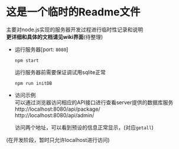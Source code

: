 # 这是一个临时的Readme文件   
主要对node.js实现的服务器开发过程进行临时性记录和说明  
**更详细和具体的文档请见wiki界面**(待整理)

- 运行服务器[port: `8080`]
    ```shell
    npm start
    ```

    运行服务器前需要保证调试用sqlite正常
    ```shell
    npm run initDB
    ```
- 访问示例  
    可以通过浏览器访问相应的API接口进行查看server提供的数据库服务  
    http://localhost:8080/api/package/  
    http://localhost:8080/api/admin/ 

    访问两个地址，可以看到预设的信息正常显示，(对应`getall`)


(在开发阶段，暂时只允许localhost进行访问)